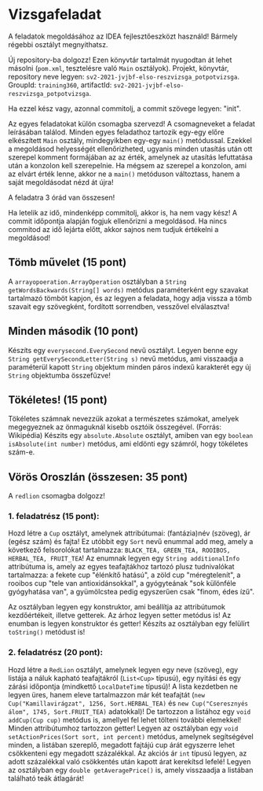 # Vizsgafeladat

A feladatok megoldásához az IDEA fejlesztőeszközt használd! Bármely régebbi osztályt megnyithatsz.

Új repository-ba dolgozz! Ezen könyvtár tartalmát nyugodtan át lehet másolni (`pom.xml`, tesztelésre való `Main` osztályok).
Projekt, könyvtár, repository neve legyen: `sv2-2021-jvjbf-elso-reszvizsga_potpotvizsga`. GroupId: `training360`,
artifactId: `sv2-2021-jvjbf-elso-reszvizsga_potpotvizsga`.

Ha ezzel kész vagy, azonnal commitolj, a commit szövege legyen: "init".

Az egyes feladatokat külön csomagba szervezd! A csomagneveket a feladat leírásában találod. Minden egyes feladathoz tartozik
egy-egy előre elkészített `Main` osztály, mindegyikben egy-egy `main()` metódussal. Ezekkel a megoldásod helyességét
ellenőrizheted, ugyanis minden utasítás után ott szerepel komment formájában az az érték, amelynek az utasítás
lefuttatása után a konzolon kell szerepelnie. Ha mégsem az szerepel a konzolon, ami az elvárt érték lenne, akkor ne a
`main()` metóduson változtass, hanem a saját megoldásodat nézd át újra!

A feladatra 3 órád van összesen!

Ha letelik az idő, mindenképp commitolj, akkor is, ha nem vagy kész! A commit időpontja alapján fogjuk ellenőrizni a megoldásod.
Ha nincs commitod az idő lejárta előtt, akkor sajnos nem tudjuk értékelni a megoldásod!


## Tömb művelet (15 pont)

A `arrayopoeration.ArrayOperation` osztályban a `String getWordsBackwards(String[] words)` metódus
paraméterként egy szavakat tartalmazó tömböt kapjon, és az legyen a feladata, hogy adja vissza a tömb
szavait egy szövegként, fordított sorrendben, vesszővel elválasztva!

## Minden második (10 pont)

Készíts egy `everysecond.EverySecond` nevű osztályt. Legyen benne egy `String getEverySecondLetter(String s)` nevű metódus,
ami visszaadja a paraméterül kapott `String` objektum minden páros indexű karakterét egy új `String` objektumba összefűzve!

## Tökéletes! (15 pont)

Tökéletes számnak nevezzük azokat a természetes számokat, amelyek megegyeznek az önmaguknál kisebb osztóik összegével. (Forrás: Wikipédia)
Készits egy `absolute.Absolute` osztályt, amiben van egy `boolean isAbsolute(int number)` metódus, ami eldönti egy számról, hogy tökéletes szám-e.

## Vörös Oroszlán (összesen: 35 pont)

A `redlion` csomagba dolgozz!

### 1. feladatrész (15 pont):

Hozd létre a `Cup` osztályt, amelynek attribútumai: (fantázia)név (szöveg), ár (egész szám) és fajta! Ez utóbbit egy `Sort` nevű enummal
add meg, amely a következő felsorolókat tartalmazza: `BLACK_TEA, GREEN_TEA, ROOIBOS, HERBAL_TEA, FRUIT_TEA`! Az enumnak legyen egy
`String additionalInfo` attribútuma is, amely az egyes teafajtákhoz tartozó plusz tudnivalókat tartalmazza: a fekete
cup "élénkítő hatású", a zöld cup "méregtelenít", a rooibos cup "tele van antioxidánsokkal", a gyógyteának "sok különféle
gyógyhatása van", a gyümölcstea pedig egyszerűen csak "finom, édes ízű".

Az osztályban legyen egy konstruktor, ami beállítja az attribútumok kezdőértékeit, illetve getterek. Az árhoz legyen
setter metódus is! Az enumban is legyen konstruktor és getter! Készíts az osztályban egy felülírt `toString()`
metódust is!

### 2. feladatrész (20 pont):

Hozd létre a `RedLion` osztályt, amelynek legyen egy neve (szöveg), egy listája a náluk kapható teafajtákról
(`List<Cup>` típusú), egy nyitási és egy zárási időpontja (mindkettő `LocalDateTime` típusú)! A lista kezdetben ne legyen üres,
hanem eleve tartalmazzon már két teafajtát (`new Cup("Kamillavirágzat", 1256, Sort.HERBAL_TEA)` és
`new Cup("Cseresznyés álom", 1745, Sort.FRUIT_TEA)` adatokkal)! De tartozzon a listához egy `void addCup(Cup cup)` metódus is,
amellyel fel lehet tölteni további elemekkel! Minden attribútumhoz tartozzon getter!
Legyen az osztályban egy `void setActionPrices(Sort sort, int percent)` metódus, amelynek segítségével minden, a listában szereplő,
megadott fajtájú cup árát egyszerre lehet csökkenteni egy megadott százalékkal. Az akciós ár `int` típusú legyen, az adott százalékkal
való csökkentés után kapott árat kerekítsd lefelé!
Legyen az osztályban egy `double getAveragePrice()` is, amely visszaadja a listában található teák átlagárát!

